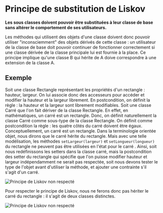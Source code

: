 # Principe de substitution de Liskov

**Les sous classes doivent pouvoir être substituées à leur classe de base sans altérer le comportement de ses utilisateurs.**

Les méthodes qui utilisent des objets d'une classe doivent donc pouvoir utiliser "inconsciemment" des objets dérivés de cette classe : un utilisateur de la classe de base doit pouvoir continuer de fonctionner
correctement si une classe dérivée de la classe principale lui est fournie à la place.
Ce principe implique qu'une classe B qui hérite de A doive correspondre à une extension de la classe A.

## Exemple

Soit une classe Rectangle représentant les propriétés d'un rectangle : hauteur, largeur. On lui associe donc des accesseurs pour accéder et modifier la hauteur et la largeur librement. En postcondition, on
définit la règle : la hauteur et la largeur sont librement modifiables.
Soit une classe Carré que l'on fait dériver de la classe Rectangle. En effet, en mathématiques, un carré est un rectangle. Donc, on définit naturellement la classe Carré comme sous-type de la classe Rectangle. On
définit comme postcondition la règle : les quatre côtés du carré doivent être égaux.
Conceptuellement, un carré est un rectangle. Dans la terminologie orientée objet, nous dirons que le carré hérite du rectangle. Mais avec une telle modélisation, les méthodes
```setLargeur(largeur)``` et ```setLongueur(longueur)```
du rectangle ne peuvent pas être utilisées en l'état pour le carré .
Ainsi, soit nous redéfinissons les setters dans la classe carré, mais la postcondition des setter du rectangle qui spécifie que l'on puisse modifier hauteur et largeur indépendamment ne serait pas respectée, soit nous devons tester le type de l'objet avant d'utiliser la méthode, et ajouter une contrainte s'il s'agit d'un carré.

![Principe de Liskov non respecté](img/solid_liskov_nok.png)

Pour respecter le principe de Liskov, nous ne ferons donc pas hériter le carré du rectangle : il s'agit de deux classes distinctes.

![Principe de Liskov non respecté](img/solid_liskov_ok.png)

